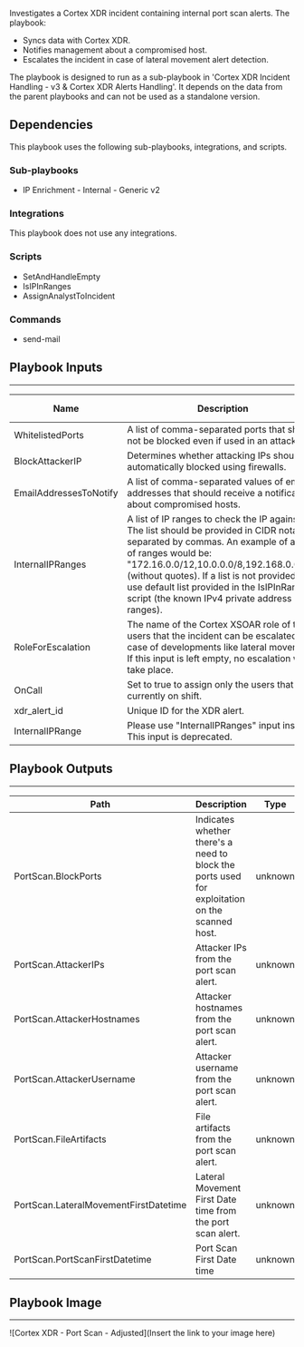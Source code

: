 Investigates a Cortex XDR incident containing internal port scan alerts. The playbook:
- Syncs data with Cortex XDR.
- Notifies management about a compromised host.
- Escalates the incident in case of lateral movement alert detection.

The playbook is designed to run as a sub-playbook in 'Cortex XDR Incident Handling - v3 & Cortex XDR Alerts Handling'. 
It depends on the data from the parent playbooks and can not be used as a standalone version.

## Dependencies
This playbook uses the following sub-playbooks, integrations, and scripts.

### Sub-playbooks
* IP Enrichment - Internal - Generic v2

### Integrations
This playbook does not use any integrations.

### Scripts
* SetAndHandleEmpty
* IsIPInRanges
* AssignAnalystToIncident

### Commands
* send-mail

## Playbook Inputs
---

| **Name** | **Description** | **Default Value** | **Required** |
| --- | --- | --- | --- |
| WhitelistedPorts | A list of comma-separated ports that should not be blocked even if used in an attack. |  | Optional |
| BlockAttackerIP | Determines whether attacking IPs should be automatically blocked using firewalls. | False | Optional |
| EmailAddressesToNotify | A list of comma-separated values of email addresses that should receive a notification about compromised hosts. |  | Optional |
| InternalIPRanges | A list of IP ranges to check the IP against. The list should be provided in CIDR notation, separated by commas. An example of a list of ranges would be: "172.16.0.0/12,10.0.0.0/8,192.168.0.0/16" \(without quotes\). If a list is not provided, will use default list provided in the IsIPInRanges script \(the known IPv4 private address ranges\). |  | Optional |
| RoleForEscalation | The name of the Cortex XSOAR role of the users that the incident can be escalated to in case of developments like lateral movement. If this input is left empty, no escalation will take place. |  | Optional |
| OnCall | Set to true to assign only the users that are currently on shift. | false | Optional |
| xdr_alert_id | Unique ID for the XDR alert. |  | Optional |
| InternalIPRange | Please use "InternalIPRanges" input instead.<br/>This input is deprecated. |  | Optional |

## Playbook Outputs
---

| **Path** | **Description** | **Type** |
| --- | --- | --- |
| PortScan.BlockPorts | Indicates whether there's a need to block the ports used for exploitation on the scanned host. | unknown |
| PortScan.AttackerIPs | Attacker IPs from the port scan alert. | unknown |
| PortScan.AttackerHostnames | Attacker hostnames from the port scan alert. | unknown |
| PortScan.AttackerUsername | Attacker username from the port scan alert. | unknown |
| PortScan.FileArtifacts | File artifacts from the port scan alert. | unknown |
| PortScan.LateralMovementFirstDatetime | Lateral Movement First Date time from the port scan alert. | unknown |
| PortScan.PortScanFirstDatetime | Port Scan First Date time | unknown |

## Playbook Image
---
![Cortex XDR - Port Scan - Adjusted](Insert the link to your image here)